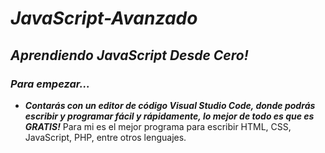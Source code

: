 # **_JavaScript-Avanzado_**

## **_Aprendiendo JavaScript Desde Cero!_**

### **_Para empezar..._**

- **_Contarás con un editor de código Visual Studio Code, donde podrás escribir y programar fácil y rápidamente, lo mejor de todo es que es GRATIS!_**
Para mi es el mejor programa para escribir HTML, CSS, JavaScript, PHP, entre otros lenguajes.
